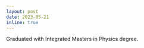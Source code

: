 ```yaml
---
layout: post
date: 2023-05-21
inline: true
---
```

<p> Graduated with Integrated Masters in Physics degree. </p>